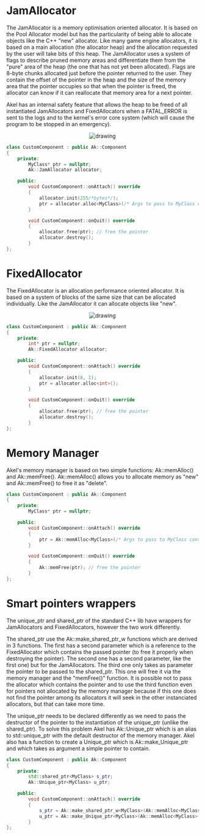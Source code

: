 # JamAllocator
The JamAllocator is a memory optimisation oriented allocator. It is based on the Pool Allocator model but has the particularity of being able to allocate objects like the C++ "new" allocator.
Like many game engine allocators, it is based on a main allocation (the allocator heap) and the allocation requested by the user will take bits of this heap.
The JamAllocator uses a system of flags to describe pruned memory areas and differentiate them from the "pure" area of the heap (the one that has not yet been allocated).
Flags are 8-byte chunks allocated just before the pointer returned to the user. They contain the offset of the pointer in the heap and the size of the memory area that the pointer occupies so that when the pointer is freed, the allocator can know if it can reallocate that memory area for a next pointer.

Akel has an internal safety feature that allows the heap to be freed of all instantiated JamAllocators and FixedAllocators when a FATAL_ERROR is sent to the logs and to the kernel's error core system (which will cause the program to be stopped in an emergency).

<p align="center">
    <img src="https://raw.githubusercontent.com/SpinWaves/Akel/main/Resources/assets/jam_alloc_diagram.png" alt="drawing"/>
</p>

```C++
class CustomComponent : public Ak::Component
{
    private:
        MyClass* ptr = nullptr;
        Ak::JamAllocator allocator;

    public:
        void CustomComponent::onAttach() override
        {
            allocator.init(255/*bytes*/);
            ptr = allocator.alloc<MyClass>(/* Args to pass to MyClass constructor */);
        }

        void CustomComponent::onQuit() override
        {
            allocator.free(ptr); // free the pointer
            allocator.destroy();
        }
};
```

# FixedAllocator

The FixedAllocator is an allocation performance oriented allocator. It is based on a system of blocks of the same size that can be allocated individually. Like the JamAllocator it can allocate objects like "new".

<p align="center">
    <img src="https://raw.githubusercontent.com/SpinWaves/Akel/main/Resources/assets/fixed_alloc_diagram.png" alt="drawing"/>
</p>

```C++
class CustomComponent : public Ak::Component
{
    private:
        int* ptr = nullptr;
        Ak::FixedAllocator allocator;

    public:
        void CustomComponent::onAttach() override
        {
            allocator.init(8, 1);
            ptr = allocator.alloc<int>();
        }

        void CustomComponent::onQuit() override
        {
            allocator.free(ptr); // free the pointer
            allocator.destroy();
        }
};
```

# Memory Manager
Akel's memory manager is based on two simple functions: Ak::memAlloc() and Ak::memFree().
Ak::memAlloc() allows you to allocate memory as "new" and Ak::memFree() to free it as "delete".

```C++
class CustomComponent : public Ak::Component
{
    private:
        MyClass* ptr = nullptr;

    public:
        void CustomComponent::onAttach() override
        {
            ptr = Ak::memAlloc<MyClass>(/* Args to pass to MyClass constructor */);
        }

        void CustomComponent::onQuit() override
        {
            Ak::memFree(ptr); // free the pointer
        }
};
```

# Smart pointers wrappers
The unique_ptr and shared_ptr of the standard C++ lib have wrappers for JamAllocators and FixedAllocators, however the two work differently.

The shared_ptr use the Ak::make_shared_ptr_w functions which are derived in 3 functions. The first has a second parameter which is a reference to the FixedAllocator which contains the passed pointer (to free it properly when destroying the pointer). The second one has a second parameter, like the first one) but for the JamAllocators. The third one only takes as parameter the pointer to be passed to the shared_ptr. This one will free it via the memory manager and the "memFree()" function.
It is possible not to pass the allocator which contains the pointer and to use the third function even for pointers not allocated by the memory manager because if this one does not find the pointer among its allocators it will seek in the other instanciated allocators, but that can take more time.

The unique_ptr needs to be declared differently as we need to pass the destructor of the pointer to the instantiation of the unique_ptr (unlike the shared_ptr). To solve this problem Akel has Ak::Unique_ptr which is an alias to std::unique_ptr with the default destructor of the memory manager.
Akel also has a function to create a Unique_ptr which is Ak::make_Unique_ptr and which takes as argument a simple pointer to contain.

```C++
class CustomComponent : public Ak::Component
{
    private:
        std::shared_ptr<MyClass> s_ptr;
        Ak::Unique_ptr<MyClass> u_ptr;

    public:
        void CustomComponent::onAttach() override
        {
            s_ptr = Ak::make_shared_ptr_w<MyClass>(Ak::memAlloc<MyClass>(/* Args to pass to MyClass constructor */));
            u_ptr = Ak::make_Unique_ptr<MyClass>(Ak::memAlloc<MyClass>(/* Args to pass to MyClass constructor */));
        }
};
```

